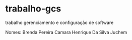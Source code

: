 # trabalho-gcs
trabalho gerenciamento e configuração de software

Nomes:
Brenda Pereira Camara
Henrique Da Silva Juchem